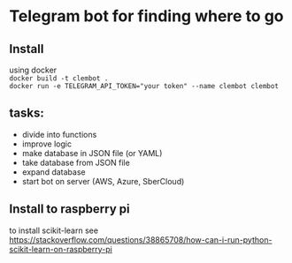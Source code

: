 # Telegram bot for finding where to go
## Install
using docker    
`docker build -t clembot .`    
`docker run -e TELEGRAM_API_TOKEN="your token" --name clembot clembot`

## tasks:
- divide into functions
- improve logic
- make database in JSON file (or YAML)
- take database from JSON file
- expand database
- start bot on server (AWS, Azure, SberCloud)

## Install to raspberry pi
to install scikit-learn see https://stackoverflow.com/questions/38865708/how-can-i-run-python-scikit-learn-on-raspberry-pi


